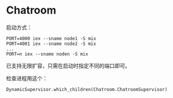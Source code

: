 # Chatroom

启动方式：
```
PORT=4000 iex --sname node1 -S mix
PORT=4001 iex --sname node2 -S mix
...
PORT=n iex --sname noden -S mix
```
已支持无限扩容，只需在启动时指定不同的端口即可。

检查进程用这个：
```
DynamicSupervisor.which_children(Chatroom.ChatroomSupervisor)
```